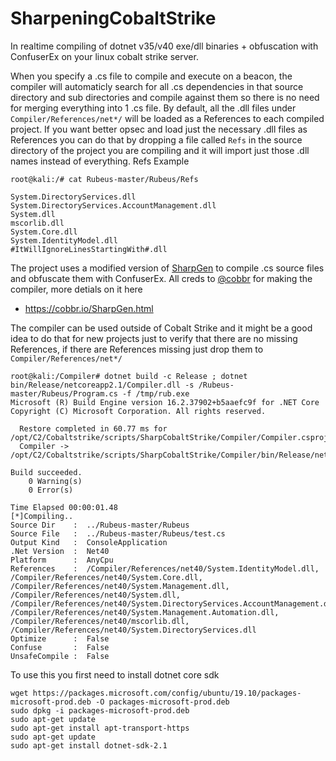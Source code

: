 # SharpeningCobaltStrike
In realtime compiling of dotnet v35/v40 exe/dll binaries + obfuscation with ConfuserEx on your linux cobalt strike server.

When you specify a .cs file to compile and execute on a beacon, the compiler will automaticly search for all .cs dependencies in that source directory and sub directories and compile against them so there is no need for merging everything into 1 .cs file. By default, all the .dll files under `Compiler/References/net*/` will be loaded as a References to each compiled project. If you want better opsec and  load just the necessary .dll files as References you can do that by dropping a file called `Refs` in the source directory of the project you are compiling and it will import just those .dll names instead of everything.
Refs Example
```
root@kali:/# cat Rubeus-master/Rubeus/Refs 

System.DirectoryServices.dll
System.DirectoryServices.AccountManagement.dll
System.dll
mscorlib.dll
System.Core.dll
System.IdentityModel.dll
#ItWillIgnoreLinesStartingWith#.dll
```

The project uses a modified version of [SharpGen](https://github.com/cobbr/SharpGen) to compile .cs source files and obfuscate them with ConfuserEx. 
All creds to [@cobbr](https://github.com/cobbr) for making the compiler, more detials on it here
* https://cobbr.io/SharpGen.html


The compiler can be used outside of Cobalt Strike and it might be a good idea to do that for new projects just to verify that there are no missing References, if there are References missing just drop them to `Compiler/References/net*/`
```
root@kali:/Compiler# dotnet build -c Release ; dotnet bin/Release/netcoreapp2.1/Compiler.dll -s /Rubeus-master/Rubeus/Program.cs -f /tmp/rub.exe
Microsoft (R) Build Engine version 16.2.37902+b5aaefc9f for .NET Core
Copyright (C) Microsoft Corporation. All rights reserved.

  Restore completed in 60.77 ms for /opt/C2/Cobaltstrike/scripts/SharpCobaltStrike/Compiler/Compiler.csproj.
  Compiler -> /opt/C2/Cobaltstrike/scripts/SharpCobaltStrike/Compiler/bin/Release/netcoreapp2.1/Compiler.dll

Build succeeded.
    0 Warning(s)
    0 Error(s)

Time Elapsed 00:00:01.48
[*]Compiling..
Source Dir    :  ../Rubeus-master/Rubeus
Source File   :  ../Rubeus-master/Rubeus/test.cs
Output Kind   :  ConsoleApplication
.Net Version  :  Net40
Platform      :  AnyCpu
References    :  /Compiler/References/net40/System.IdentityModel.dll, /Compiler/References/net40/System.Core.dll, /Compiler/References/net40/System.Management.dll, /Compiler/References/net40/System.dll, /Compiler/References/net40/System.DirectoryServices.AccountManagement.dll, /Compiler/References/net40/System.Management.Automation.dll, /Compiler/References/net40/mscorlib.dll, /Compiler/References/net40/System.DirectoryServices.dll
Optimize      :  False
Confuse       :  False
UnsafeCompile :  False
```


To use this you first need to install dotnet core sdk
```
wget https://packages.microsoft.com/config/ubuntu/19.10/packages-microsoft-prod.deb -O packages-microsoft-prod.deb
sudo dpkg -i packages-microsoft-prod.deb
sudo apt-get update
sudo apt-get install apt-transport-https
sudo apt-get update
sudo apt-get install dotnet-sdk-2.1
```
